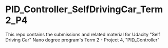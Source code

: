 # PID_Controller_SelfDrivingCar_Term2_P4
This repo contains the submissions and related material for Udacity "Self Driving Car" Nano degree program's Term 2 - Project 4, "PID_Controller"
